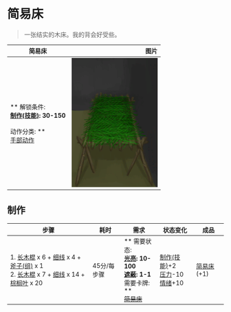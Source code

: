 # 简易床  
> 一张结实的木床。我的背会好受些。  
  
  简易床  |   图片   
 ----  |  ----:   
 ** 解锁条件: **<br>[制作(技能)](Skill_Crafting.md): 30-150<br><br>** 动作分类: **<br>[手部动作](HandAction.md)  |  <img decoding="async" src="Sprite/WoodenBed.png" href="a.md" style="max-width:300px;max-height:300px;">   
  
## 制作  
步骤  |  耗时  |  需求  |  状态变化  |  成品  
----  |  ----  |  ----  |  ----  |  ----  
1. [长木棍](StickLong.md) x 6 + [细线](CordFiber.md) x 4 + [斧子(组)](GpTag_Axe.md) x 1<br>2. [长木棍](StickLong.md) x 7 + [细线](CordFiber.md) x 14 + [棕榈叶](PalmFronds.md) x 20  |  45分/每步骤  |  ** 需要状态: **<br>[光亮](Light.md): 10-100<br>[遮蔽](Sheltered.md): 1-1<br>** 需要卡牌: **<br>~~[简易床](BedRustic.md)~~  |  [制作(技能)](Skill_Crafting.md)+2<br>[压力](Stress.md)-10<br>[情绪](Morale.md)+10  |  [简易床](BedRustic.md)(+1)  


<script>document.title="简易床 - 卡牌生存百科 Card Survival Wiki";</script>
